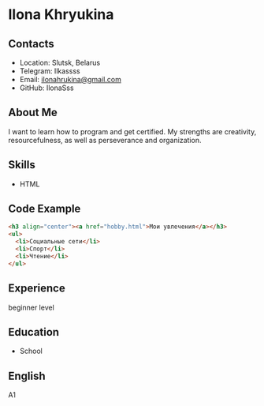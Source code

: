 # Ilona Khryukina
## Contacts
+ Location: Slutsk, Belarus
+ Telegram: Ilkassss
+ Email: ilonahrukina@gmail.com
+ GitHub: IlonaSss
## About Me
I want to learn how to program and get certified. My strengths are creativity, resourcefulness, as well as perseverance and organization.
## Skills
+ HTML
## Code Example
```HTML
<h3 align="center"><a href="hobby.html">Мои увлечения</a></h3>
<ul>
  <li>Социальные сети</li>
  <li>Спорт</li>
  <li>Чтение</li>
</ul>
```
## Experience
beginner level
## Education
+ School
## English
A1

